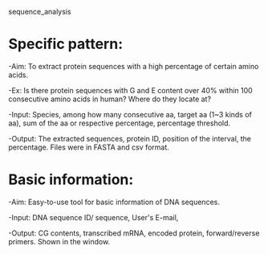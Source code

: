 sequence_analysis

# Specific pattern: 

-Aim: To extract protein sequences with a high percentage of certain amino acids. 

-Ex: Is there protein sequences with G and E content over 40% within 100 consecutive amino acids in human? Where do they locate at?  

-Input: Species, among how many consecutive aa, target aa (1~3 kinds of aa), sum of the aa or respective percentage, percentage threshold. 

-Output: The extracted sequences, protein ID, position of the interval, the percentage. Files were in FASTA and csv format.

# Basic information:

-Aim: Easy-to-use tool for basic information of DNA sequences.

-Input: DNA sequence ID/ sequence, User's E-mail,

-Output: CG contents, transcribed mRNA, encoded protein, forward/reverse primers. Shown in the window.
